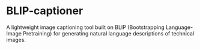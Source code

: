 # BLIP-captioner
A lightweight image captioning tool built on BLIP (Bootstrapping Language-Image Pretraining) for generating natural language descriptions of technical images.
